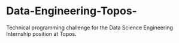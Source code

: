 # Data-Engineering-Topos-
Technical programming challenge for the Data Science Engineering Internship position at Topos. 
